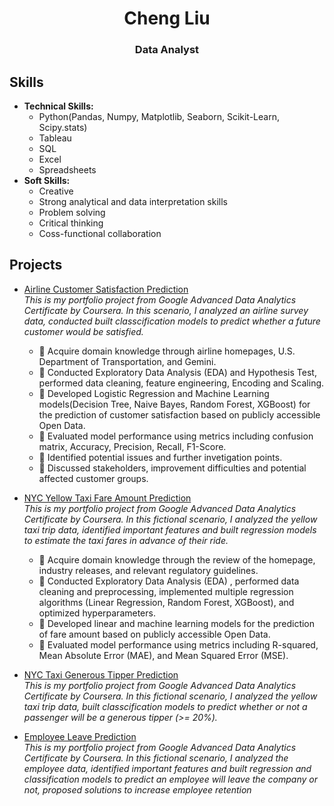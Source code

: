 # <center>Cheng Liu</center>
### <center>Data Analyst</center>

## Skills
* **Technical Skills:**
    * Python(Pandas, Numpy, Matplotlib, Seaborn, Scikit-Learn, Scipy.stats)
    * Tableau
    * SQL
    * Excel
    * Spreadsheets
* **Soft Skills:**
    * Creative
    * Strong analytical and data interpretation skills
    * Problem solving
    * Critical thinking
    * Coss-functional collaboration

## Projects

* [Airline Customer Satisfaction Prediction](https://github.com/panda-july/Airline-Customer-Satisfaction-Prediction)<BR/>
*This is my portfolio project from Google Advanced Data Analytics Certificate by Coursera. In this scenario, I analyzed an airline survey data, conducted built classcification models to predict whether a future customer would be satisfied.*
    * 🌱 Acquire domain knowledge through airline homepages, U.S. Department of Transportation, and Gemini.
    * 🌱 Conducted Exploratory Data Analysis (EDA) and Hypothesis Test, performed data cleaning, feature engineering, Encoding and Scaling.
    * 🌱 Developed Logistic Regression and Machine Learning models(Decision Tree, Naive Bayes, Random Forest, XGBoost) for the prediction of customer satisfaction based on publicly accessible Open Data.
    * 🌱 Evaluated model performance using metrics including confusion matrix, Accuracy, Precision, Recall, F1-Score.
    * 🌱 Identified potential issues and further invetigation points.
    * 🌱 Discussed stakeholders, improvement difficulties and potential affected customer groups.

* [NYC Yellow Taxi Fare Amount Prediction](https://github.com/panda-july/NYC-Taxi-Fare-Amount-Prediction)<BR/>
*This is my portfolio project from Google Advanced Data Analytics Certificate by Coursera. In this fictional scenario, I analyzed the yellow taxi trip data, identified important features and built regression models to estimate the taxi fares in advance of their ride.*
    * 🌱 Acquire domain knowledge through the review of the homepage, industry releases, and relevant regulatory guidelines.
    * 🌱 Conducted Exploratory Data Analysis (EDA) , performed data cleaning and preprocessing, implemented multiple regression algorithms (Linear Regression, Random Forest, XGBoost), and optimized hyperparameters.
    * 🌱 Developed linear and machine learning models for the prediction of fare amount based on publicly accessible Open Data.
    * 🌱 Evaluated model performance using metrics including R-squared, Mean Absolute Error (MAE), and Mean Squared Error (MSE).


* [NYC Taxi Generous Tipper Prediction](https://github.com/panda-july/NYC-Taxi-Generous-Tipper-Prediction/blob/main/README.md)<BR/>
*This is my portfolio project from Google Advanced Data Analytics Certificate by Coursera. In this fictional scenario, I analyzed the yellow taxi trip data, built classcification models to predict whether or not a passenger will be a generous tipper (>= 20%).*

* [Employee Leave Prediction](https://github.com/panda-july/SalifortMotors-Employee-Leave-Prediction)<BR/>
*This is my portfolio project from Google Advanced Data Analytics Certificate by Coursera. In this fictional scenario, I analyzed the employee data, identified important features and built regression and classification models to predict an employee will leave the company or not, proposed solutions to increase employee retention*

<!--
**panda-july/panda-july** is a ✨ _special_ ✨ repository because its `README.md` (this file) appears on your GitHub profile.

Here are some ideas to get you started:

- 🔭 I’m currently working on ...
- 🌱 I’m currently learning ...
- 👯 I’m looking to collaborate on ...
- 🤔 I’m looking for help with ...
- 💬 Ask me about ...
- 📫 How to reach me: ...
- 😄 Pronouns: ...
- ⚡ Fun fact: ...
-->






